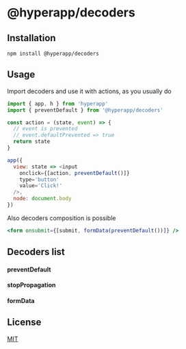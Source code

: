 # @hyperapp/decoders

## Installation

`npm install @hyperapp/decoders`

## Usage

Import decoders and use it with actions, as you usually do

```javascript
import { app, h } from 'hyperapp'
import { preventDefault } from '@hyperapp/decoders'

const action = (state, event) => {
  // event is prevented
  // event.defaultPrevented => true
  return state
}

app({
  view: state => <input
    onclick={[action, preventDefault()]}
    type='button'
    value='Click!'
  />,
  node: document.body
})

```
Also decoders composition is possible

```jsx
<form onsubmit={[submit, formData(preventDefault())]} />
```

## Decoders list

#### preventDefault

#### stopPropagation

#### formData

## License

[MIT](../../LICENSE.md)
